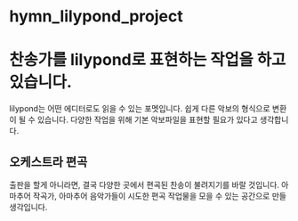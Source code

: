 # hymn_lilypond_project

# 찬송가를 lilypond로 표현하는 작업을 하고 있습니다. 
lilypond는 어떤 에디터로도 읽을 수 있는 포멧입니다. 
쉽게 다른 악보의 형식으로 변환이 될 수 있습니다. 다양한 작업을 위해 기본 악보파일을 표현할 필요가 있다고 생각합니다. 

## 오케스트라 편곡 
출판을 할게 아니라면, 결국 다양한 곳에서 편곡된 찬송이 불려지기를 바랄 것입니다. 아마추어 작곡가, 아마추어 음악가들이 시도한 
편곡 작업물을 모을 수 있는 공간으로 만들 생각입니다. 
